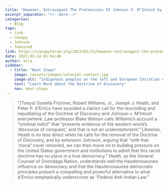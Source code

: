 ```yaml
---
title: "However, Extravagant The Pretensions Of Johnson V. M’Intosh by Betty Lyons and Adam DJ Brett"
excerpt_separator: "<!--more-->"
categories:
  - Blog
tags:
  - link
  - Canopy
  - Johnson
  - featured
link: https://canopyforum.org/2023/03/23/however-extravagant-the-pretensions-of-johnson-v-mintosh/ 
date: 2023-03-24 01:54:46
author: aila
sidebar:
  - title: "Next Steps"
    image: /assets/images/colonial-contact.jpg
    image-alt: "Indigenous peoples on the left and European Christian colonizers on the right planting a cross. In the middle is Mother Earth."
    text: "Learn More about the Doctrine of Discovery"
    nav: next-steps 
---
```

> "\[Tonya\] Gonella Frichner, Robert Williams, Jr., Joseph J. Heath, and Peter P. d’Errico have sounded a clarion call for the rescinding and repudiating of the Doctrine of Discovery and Johnson v. M’Intosh everywhere. Law professor Blake Watson calls Williams’s account a “criminal indict” that “presents evidence of the western world’s ‘discourse of conquest,’ and that is not an understatement.” Likewise, Heath is no less direct when he calls for the removal of the Doctrine of Discovery, and by extension Johnson, arguing that “with that ‘moral’ cover removed, we can then move on to building pressure on the United States government and institutions to admit that this racist doctrine has no place in a true democracy.” Heath, as the General Counsel of Onondaga Nation, understands well the Haudenosaunee influence on democracy and that the Haudenosaunee democratic principles present a compelling and powerful alternative to what d’Errico emphatically underscores as “Federal Anti-Indian Law.”
